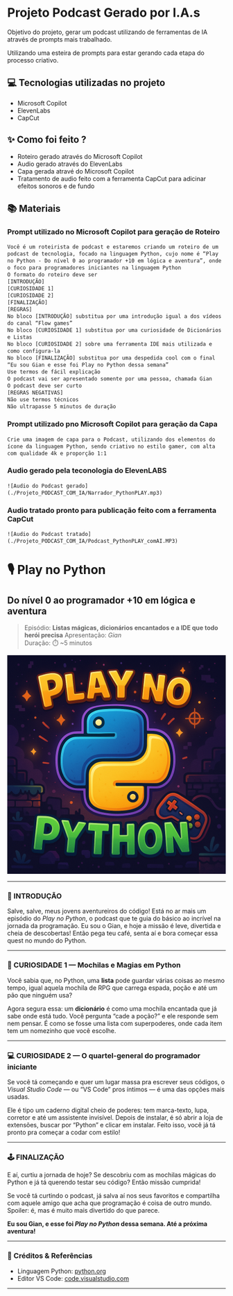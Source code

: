 # Projeto Podcast Gerado por I.A.s

Objetivo do projeto, gerar um podcast utilizando de ferramentas de IA através de prompts mais trabalhado.

Utilizando uma esteira de prompts para estar gerando cada etapa do processo criativo.

## 💻 Tecnologias utilizadas no projeto

- Microsoft Copilot
- ElevenLabs
- CapCut

## ✨ Como foi feito ?

- Roteiro gerado através do Microsoft Copilot
- Audio gerado através do ElevenLabs
- Capa gerada atravé do Microsoft Copilot
- Tratamento de audio feito com a ferramenta CapCut para adicinar efeitos sonoros e de fundo

## 📚 Materiais

### Prompt utilizado no Microsoft Copilot para geração de Roteiro
    Você é um roteirista de podcast e estaremos criando um roteiro de um podcast de tecnologia, focado na linguagem Python, cujo nome é “Play no Python - Do nível 0 ao programador +10 em lógica e aventura”, onde o foco para programadores iniciantes na linguagem Python
    O formato do roteiro deve ser
    [INTRODUÇÃO]
    [CURIOSIDADE 1]
    [CURIOSIDADE 2]
    [FINALIZAÇÃO]
    [REGRAS]
    No bloco [INTRODUÇÃO] substitua por uma introdução igual a dos vídeos do canal “Flow games”
    No bloco [CURIOSIDADE 1] substitua por uma curiosidade de Dicionários e Listas
    No bloco [CURIOSIDADE 2] sobre uma ferramenta IDE mais utilizada e como configura-la
    No bloco [FINALIZAÇÃO] substitua por uma despedida cool com o final “Eu sou Gian e esse foi Play no Python dessa semana”
    Use termos de fácil explicação
    O podcast vai ser apresentado somente por uma pessoa, chamada Gian
    O podcast deve ser curto
    [REGRAS NEGATIVAS]
    Não use termos técnicos
    Não ultrapasse 5 minutos de duração

### Prompt utilizado pno Microsoft Copilot para geração da Capa
    Crie uma imagem de capa para o Podcast, utilizando dos elementos do ícone da linguagem Python, sendo criativo no estilo gamer, com alta com qualidade 4k e proporção 1:1

### Audio gerado pela teconologia do ElevenLABS
    
    ![Audio do Podcast gerado](./Projeto_PODCAST_COM_IA/Narrador_PythonPLAY.mp3)

### Audio tratado pronto para publicação feito com a ferramenta CapCut
    
    ![Audio do Podcast tratado](./Projeto_PODCAST_COM_IA/Podcast_PythonPLAY_comAI.MP3)



# 🎙️ Play no Python
## Do nível 0 ao programador +10 em lógica e aventura

> Episódio: **Listas mágicas, dicionários encantados e a IDE que todo herói precisa**
> Apresentação: *Gian*  
> Duração: ⏱️ ~5 minutos

![Capa do Podcast - estilo gamer com ícone do Python](./Projeto_PODCAST_COM_IA/IMG/PLAYNOPYTHON_CAPA.png)

---

### 🔹 INTRODUÇÃO

Salve, salve, meus jovens aventureiros do código! Está no ar mais um episódio do *Play no Python*, o podcast que te guia do básico ao incrível na jornada da programação. Eu sou o Gian, e hoje a missão é leve, divertida e cheia de descobertas! Então pega teu café, senta aí e bora começar essa quest no mundo do Python.

---

### 🐍 CURIOSIDADE 1 — Mochilas e Magias em Python

Você sabia que, no Python, uma **lista** pode guardar várias coisas ao mesmo tempo, igual aquela mochila de RPG que carrega espada, poção e até um pão que ninguém usa?

Agora segura essa: um **dicionário** é como uma mochila encantada que já sabe onde está tudo. Você pergunta “cade a poção?” e ele responde sem nem pensar. É como se fosse uma lista com superpoderes, onde cada item tem um nomezinho que você escolhe.

---

### 💻 CURIOSIDADE 2 — O quartel-general do programador iniciante

Se você tá começando e quer um lugar massa pra escrever seus códigos, o *Visual Studio Code* — ou “VS Code” pros íntimos — é uma das opções mais usadas.

Ele é tipo um caderno digital cheio de poderes: tem marca-texto, lupa, corretor e até um assistente invisível. Depois de instalar, é só abrir a loja de extensões, buscar por “Python” e clicar em instalar. Feito isso, você já tá pronto pra começar a codar com estilo!

---

### 🕹️ FINALIZAÇÃO

E aí, curtiu a jornada de hoje? Se descobriu com as mochilas mágicas do Python e já tá querendo testar seu código? Então missão cumprida!

Se você tá curtindo o podcast, já salva aí nos seus favoritos e compartilha com aquele amigo que acha que programação é coisa de outro mundo. Spoiler: é, mas é muito mais divertido do que parece.

**Eu sou Gian, e esse foi *Play no Python* dessa semana. Até a próxima aventura!**

---

### 📌 Créditos & Referências

- Linguagem Python: [python.org](https://www.python.org/)
- Editor VS Code: [code.visualstudio.com](https://code.visualstudio.com/)

---
